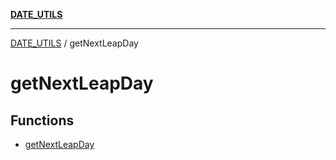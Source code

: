 [**DATE_UTILS**](../README.md)

***

[DATE_UTILS](../README.md) / getNextLeapDay

# getNextLeapDay

## Functions

- [getNextLeapDay](functions/getNextLeapDay.md)
